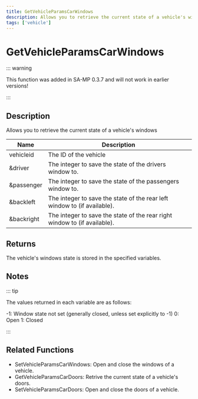 ```yaml
---
title: GetVehicleParamsCarWindows
description: Allows you to retrieve the current state of a vehicle's windows.
tags: ['vehicle']
---
```


# GetVehicleParamsCarWindows

<TagLinks />

::: warning

This function was added in SA-MP 0.3.7  and will not work in earlier versions!

:::

## Description

Allows you to retrieve the current state of a vehicle's windows


| Name | Description |
|------|-------------|
|vehicleid | The ID of the vehicle|
|&driver | The integer to save the state of the drivers window to.|
|&passenger | The integer to save the state of the passengers window to.|
|&backleft | The integer to save the state of the rear left window to (if available).|
|&backright | The integer to save the state of the rear right window to (if available).|


## Returns

 The vehicle's windows state is stored in the specified variables.


## Notes

::: tip


The values returned in each variable are as follows:

 -1: Window state not set (generally closed, unless set explicitly to -1)
 0: Open
 1: Closed



:::


## Related Functions


-  SetVehicleParamsCarWindows: Open and close the windows of a vehicle.
-  GetVehicleParamsCarDoors: Retrive the current state of a vehicle's doors.
-  SetVehicleParamsCarDoors: Open and close the doors of a vehicle.